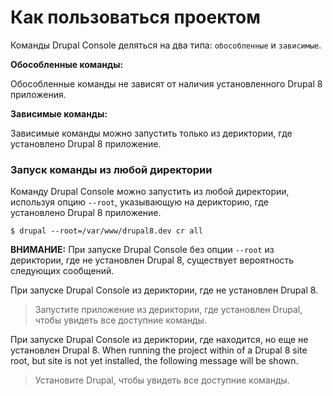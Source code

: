# Как пользоваться проектом

Команды Drupal Console деляться на два типа: `обособленные` и `зависимые`.

**Обособленные команды:**

Обособленные команды не зависят от наличия установленного Drupal 8 приложения.
 
**Зависимые команды:**

Зависимые команды можно запустить только из дериктории, где установлено Drupal 8 приложение.

### Запуск команды из любой директории

Команду Drupal Console можно запустить из любой директории, используя опцию `--root`, указывающую на дерикторию, где установлено Drupal 8 приложение. 

```
$ drupal --root=/var/www/drupal8.dev cr all
```

**ВНИМАНИЕ:** При запуске Drupal Console без опции `--root` из дериктории, где не установлен Drupal 8, существует вероятность следующих сообщений.

При запуске Drupal Console из дериктории, где не установлен Drupal 8.  
> Запустите приложение из дериктории, где установлен Drupal, чтобы увидеть все доступние команды.

При запуске Drupal Console из дериктории, где находится, но еще не установлен Drupal 8.
When running the project within of a Drupal 8 site root, but site is not yet installed, the following message will be shown.
> Установите Drupal, чтобы увидеть все доступние команды.

